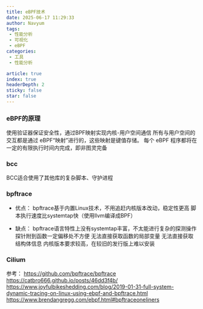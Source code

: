 ```yaml
---
title: eBPF技术
date: 2025-06-17 11:29:33
author: Navyum
tags: 
 - 性能分析
 - 可视化
 - eBPF
categories: 
 - 工具
 - 性能分析

article: true
index: true
headerDepth: 2
sticky: false
star: false
---
```


### eBPF的原理
使用验证器保证安全性，通过BPF映射实现内核-用户空间通信
所有与用户空间的交互都是通过 eBPF“映射”进行的，这些映射是键值存储。
每个 eBPF 程序都将在一定的有限执行时间内完成，即非图灵完备


### bcc
BCC适合使用了其他库的复杂脚本、守护进程

### bpftrace
* 优点：
  bpftrace基于内置Linux技术，不用追赶内核版本改动，稳定性更高
  脚本执行速度比systemtap快（使用llvm编译成BPF）

* 缺点：
  bpftrace语言特性上没有systemtap丰富，不太能进行复杂的探测操作
  探针附到函数一定偏移处不方便
  无法直接获取函数的局部变量
  无法直接获取结构体信息
  内核版本要求较高，在较旧的发行版上难以安装

### Cilium


参考：
https://github.com/bpftrace/bpftrace
https://catbro666.github.io/posts/46dd3f4b/
https://www.joyfulbikeshedding.com/blog/2019-01-31-full-system-dynamic-tracing-on-linux-using-ebpf-and-bpftrace.html
https://www.brendangregg.com/ebpf.html#bpftraceoneliners